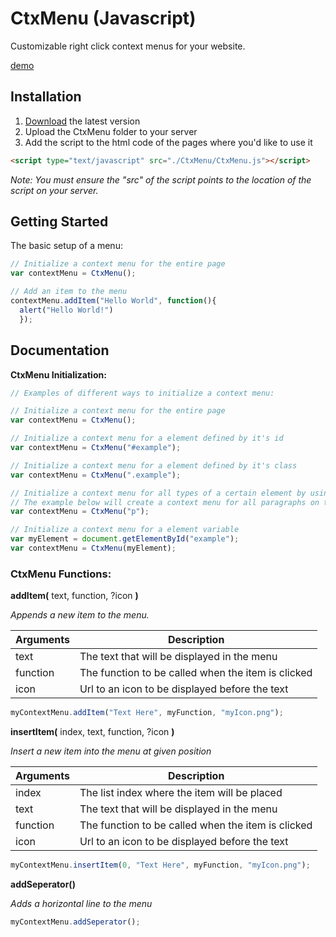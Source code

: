 # CtxMenu (Javascript)
Customizable right click context menus for your website.

[demo](https://nilssoderman.com/code/ctxmenu)

## Installation


1. [Download]() the latest version
2. Upload the CtxMenu folder to your server
3. Add the script to the html code of the pages where you'd like to use it 

```html
<script type="text/javascript" src="./CtxMenu/CtxMenu.js"></script>
```
_Note: You must ensure the "src" of the script points to the location of the script on your server._

## Getting Started
The basic setup of a menu:
```javascript
// Initialize a context menu for the entire page
var contextMenu = CtxMenu();

// Add an item to the menu
contextMenu.addItem("Hello World", function(){
  alert("Hello World!")
  });
```

## Documentation

**CtxMenu Initialization:**
```javascript
// Examples of different ways to initialize a context menu:

// Initialize a context menu for the entire page
var contextMenu = CtxMenu();

// Initialize a context menu for a element defined by it's id
var contextMenu = CtxMenu("#example");

// Initialize a context menu for a element defined by it's class
var contextMenu = CtxMenu(".example");

// Initialize a context menu for all types of a certain element by using a nodeName
// The example below will create a context menu for all paragraphs on the page (<p></p>)
var contextMenu = CtxMenu("p");

// Initialize a context menu for a element variable
var myElement = document.getElementById("example");
var contextMenu = CtxMenu(myElement);
```

### CtxMenu Functions:

**addItem(**
text, function, ?icon **)**

_Appends a new item to the menu._

| Arguments | Description |
| --- | --- |
| text | The text that will be displayed in the menu |
| function | The function to be called when the item is clicked |
| icon | Url to an icon to be displayed before the text |

```javascript
myContextMenu.addItem("Text Here", myFunction, "myIcon.png");
```


**insertItem(**
index, text, function, ?icon **)**

_Insert a new item into the menu at given position_

| Arguments | Description |
| --- | --- |
| index | The list index where the item will be placed |
| text | The text that will be displayed in the menu |
| function | The function to be called when the item is clicked |
| icon | Url to an icon to be displayed before the text |

```javascript
myContextMenu.insertItem(0, "Text Here", myFunction, "myIcon.png");
```


**addSeperator()**

_Adds a horizontal line to the menu_
```javascript
myContextMenu.addSeperator();
```
